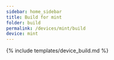 ```yaml
---
sidebar: home_sidebar
title: Build for mint
folder: build
permalink: /devices/mint/build
device: mint
---
```

{% include templates/device_build.md %}
